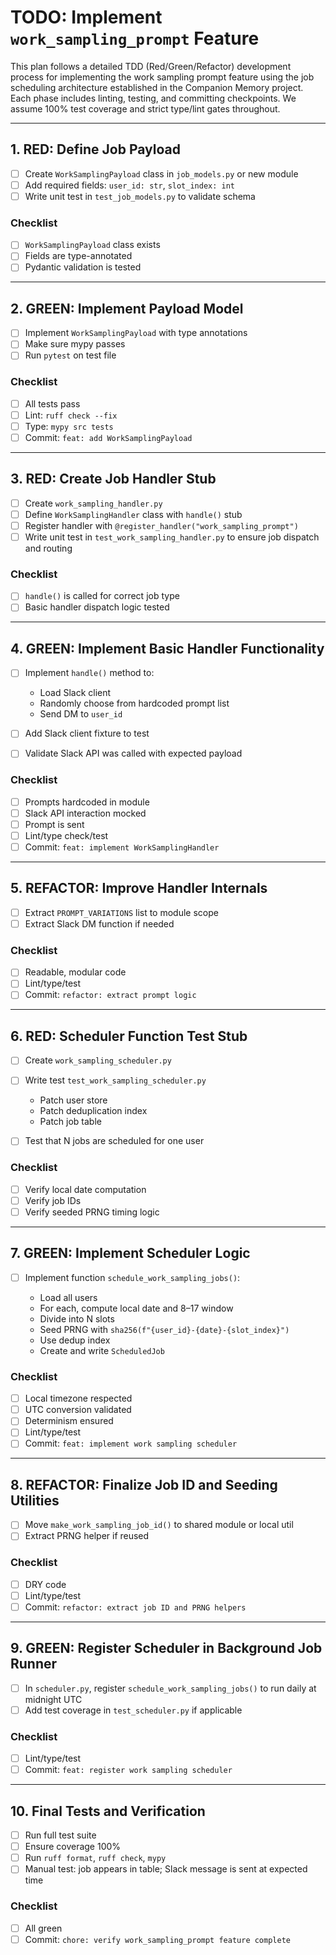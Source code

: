 # TODO: Implement `work_sampling_prompt` Feature

This plan follows a detailed TDD (Red/Green/Refactor) development process for implementing the work sampling prompt feature using the job scheduling architecture established in the Companion Memory project. Each phase includes linting, testing, and committing checkpoints. We assume 100% test coverage and strict type/lint gates throughout.

---

## 1. RED: Define Job Payload

* [ ] Create `WorkSamplingPayload` class in `job_models.py` or new module
* [ ] Add required fields: `user_id: str`, `slot_index: int`
* [ ] Write unit test in `test_job_models.py` to validate schema

### Checklist

* [ ] `WorkSamplingPayload` class exists
* [ ] Fields are type-annotated
* [ ] Pydantic validation is tested

---

## 2. GREEN: Implement Payload Model

* [ ] Implement `WorkSamplingPayload` with type annotations
* [ ] Make sure mypy passes
* [ ] Run `pytest` on test file

### Checklist

* [ ] All tests pass
* [ ] Lint: `ruff check --fix`
* [ ] Type: `mypy src tests`
* [ ] Commit: `feat: add WorkSamplingPayload`

---

## 3. RED: Create Job Handler Stub

* [ ] Create `work_sampling_handler.py`
* [ ] Define `WorkSamplingHandler` class with `handle()` stub
* [ ] Register handler with `@register_handler("work_sampling_prompt")`
* [ ] Write unit test in `test_work_sampling_handler.py` to ensure job dispatch and routing

### Checklist

* [ ] `handle()` is called for correct job type
* [ ] Basic handler dispatch logic tested

---

## 4. GREEN: Implement Basic Handler Functionality

* [ ] Implement `handle()` method to:

  * Load Slack client
  * Randomly choose from hardcoded prompt list
  * Send DM to `user_id`
* [ ] Add Slack client fixture to test
* [ ] Validate Slack API was called with expected payload

### Checklist

* [ ] Prompts hardcoded in module
* [ ] Slack API interaction mocked
* [ ] Prompt is sent
* [ ] Lint/type check/test
* [ ] Commit: `feat: implement WorkSamplingHandler`

---

## 5. REFACTOR: Improve Handler Internals

* [ ] Extract `PROMPT_VARIATIONS` list to module scope
* [ ] Extract Slack DM function if needed

### Checklist

* [ ] Readable, modular code
* [ ] Lint/type/test
* [ ] Commit: `refactor: extract prompt logic`

---

## 6. RED: Scheduler Function Test Stub

* [ ] Create `work_sampling_scheduler.py`
* [ ] Write test `test_work_sampling_scheduler.py`

  * Patch user store
  * Patch deduplication index
  * Patch job table
* [ ] Test that N jobs are scheduled for one user

### Checklist

* [ ] Verify local date computation
* [ ] Verify job IDs
* [ ] Verify seeded PRNG timing logic

---

## 7. GREEN: Implement Scheduler Logic

* [ ] Implement function `schedule_work_sampling_jobs()`:

  * Load all users
  * For each, compute local date and 8–17 window
  * Divide into N slots
  * Seed PRNG with `sha256(f"{user_id}-{date}-{slot_index}")`
  * Use dedup index
  * Create and write `ScheduledJob`

### Checklist

* [ ] Local timezone respected
* [ ] UTC conversion validated
* [ ] Determinism ensured
* [ ] Lint/type/test
* [ ] Commit: `feat: implement work sampling scheduler`

---

## 8. REFACTOR: Finalize Job ID and Seeding Utilities

* [ ] Move `make_work_sampling_job_id()` to shared module or local util
* [ ] Extract PRNG helper if reused

### Checklist

* [ ] DRY code
* [ ] Lint/type/test
* [ ] Commit: `refactor: extract job ID and PRNG helpers`

---

## 9. GREEN: Register Scheduler in Background Job Runner

* [ ] In `scheduler.py`, register `schedule_work_sampling_jobs()` to run daily at midnight UTC
* [ ] Add test coverage in `test_scheduler.py` if applicable

### Checklist

* [ ] Lint/type/test
* [ ] Commit: `feat: register work sampling scheduler`

---

## 10. Final Tests and Verification

* [ ] Run full test suite
* [ ] Ensure coverage 100%
* [ ] Run `ruff format`, `ruff check`, `mypy`
* [ ] Manual test: job appears in table; Slack message is sent at expected time

### Checklist

* [ ] All green
* [ ] Commit: `chore: verify work_sampling_prompt feature complete`
